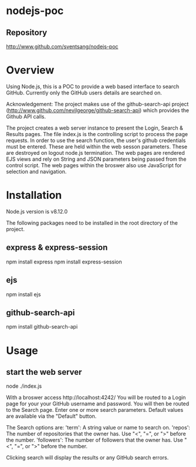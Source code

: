 # nodejs-poc

## Repository
http://www.github.com/sventsang/nodejs-poc


# Overview
Using Node.js, this is a POC to provide a web based interface to search GitHub. Currently only the GitHub users details are searched on. 

Acknowledgement: The project makes use of the github-search-api project (http://www.github.com/nevilgeorge/github-search-api) which provides the Github API calls. 

The project creates a web server instance to present the Login, Search & Results pages. 
The file index.js is the controlling script to process the page requests. 
In order to use the search function, the user's github credentials must be entered. These are held within the web sesson parameters. These are destroyed on logout node.js termination.
The web pages are rendered EJS views and rely on String and JSON parameters being passed from the control script.
The web pages within the broswer also use JavaScript for selection and navigation.



# Installation

Node.js version is v8.12.0

The following packages need to be installed in the root directory of the project.

## express & express-session
npm install express
npm install express-session

## ejs
npm install ejs

## github-search-api
npm install github-search-api








# Usage

## start the web server
node ./index.js


With a broswer access http://localhost:4242/ You will be routed to a Login page for your your GitHub username and password. You will then be routed to the Search page. Enter one or more search parameters. Default values are available via the "Default" button.

The Search options are:
	'term': A string value or name to search on.
	'repos': The number of repositories that the owner has. Use "<", "=", or ">" before the number.
	'followers': The number of followers that the owner has. Use "<", "=", or ">" before the number.

Clicking search will display the results or any GitHub search errors. 



